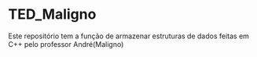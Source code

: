 # TED_Maligno
Este repositório tem a função de armazenar estruturas de dados feitas em C++ pelo professor André(Maligno)
